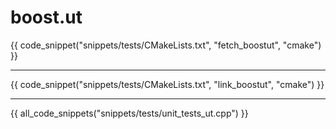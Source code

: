 # boost.ut

{{ code_snippet("snippets/tests/CMakeLists.txt", "fetch_boostut", "cmake") }}

<hr>

{{ code_snippet("snippets/tests/CMakeLists.txt", "link_boostut", "cmake") }}

<hr>

{{ all_code_snippets("snippets/tests/unit_tests_ut.cpp") }}




